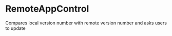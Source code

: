 # RemoteAppControl
Compares local version number with remote version number and asks users to update
